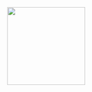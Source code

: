 <img height="180em" src="https://camo.githubusercontent.com/29dd47e7a712f2043515f4c6730599a1c39b07fe2d8076c5cd96f87aac84094a/68747470733a2f2f6769746875622d726561646d652d73746174732e76657263656c2e6170702f6170692f746f702d6c616e67732f3f757365726e616d653d4d6174686575733230303461266c61796f75743d636f6d70616374266c616e67735f636f756e743d3136267468656d653d64726163756c61" data-canonical-src="https://github-readme-stats.vercel.app/api/top-langs/?username=ViniciusReda&amp;layout=compact&amp;langs_count=16&amp;theme=dracula" style="max-width: 100%;">
